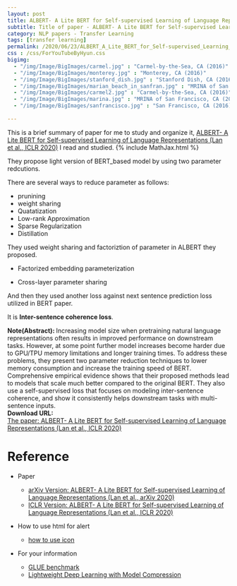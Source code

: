 ```yaml
---
layout: post
title: ALBERT- A Lite BERT for Self-supervised Learning of Language Representations
subtitle: Title of paper - ALBERT- A Lite BERT for Self-supervised Learning of Language Representations
category: NLP papers - Transfer Learning
tags: [transfer learning]
permalink: /2020/06/23/ALBERT_A_Lite_BERT_for_Self-supervised_Learning_of_Language_Representations/
css : /css/ForYouTubeByHyun.css
bigimg: 
  - "/img/Image/BigImages/carmel.jpg" : "Carmel-by-the-Sea, CA (2016)"
  - "/img/Image/BigImages/monterey.jpg" : "Monterey, CA (2016)"
  - "/img/Image/BigImages/stanford_dish.jpg" : "Stanford Dish, CA (2016)"
  - "/img/Image/BigImages/marian_beach_in_sanfran.jpg" : "MRINA of San Francisco, CA (2016)"
  - "/img/Image/BigImages/carmel2.jpg" : "Carmel-by-the-Sea, CA (2016)"
  - "/img/Image/BigImages/marina.jpg" : "MRINA of San Francisco, CA (2016)"
  - "/img/Image/BigImages/sanfrancisco.jpg" : "San Francisco, CA (2016)"
  
---
```


This is a brief summary of paper for me to study and organize it, [ALBERT- A Lite BERT for Self-supervised Learning of Language Representations (Lan et al., ICLR 2020)](https://openreview.net/forum?id=H1eA7AEtvS) I read and studied. 
{% include MathJax.html %}

They propose light version of BERT_based model by using two parameter redcutions.

There are several ways to reduce parameter as follows:

- prunining 
- weight sharing 
- Quatatization 
- Low-rank Approximation 
- Sparse Regularization 
- Distillation 

They used weight sharing and factoriztion of parameter in ALBERT they proposed.

- Factorized embedding parameterization

- Cross-layer parameter sharing

And then they used another loss against next sentence prediction loss utilized in BERT paper. 

It is **Inter-sentence coherence loss**.


<div class="alert alert-info" role="alert"><i class="fa fa-info-circle"></i> <b>Note(Abstract): </b>
Increasing model size when pretraining natural language representations often results in improved performance on downstream tasks. However, at some point further model increases become harder due to GPU/TPU memory limitations and longer training times. To address these problems, they present two parameter reduction techniques to lower memory consumption and increase the training speed of BERT. Comprehensive empirical evidence shows that their proposed methods lead to models that scale much better compared to the original BERT. They also use a self-supervised loss that focuses on modeling inter-sentence coherence, and show it consistently helps downstream tasks with multi-sentence inputs.
</div>
    
<div class="alert alert-success" role="alert"><i class="fa fa-paperclip fa-lg"></i> <b>Download URL: </b><br>
  <a href="https://openreview.net/forum?id=H1eA7AEtvS">The paper: ALBERT- A Lite BERT for Self-supervised Learning of Language Representations (Lan et al., ICLR 2020)</a>
</div>

# Reference 

- Paper 
  - [arXiv Version: ALBERT- A Lite BERT for Self-supervised Learning of Language Representations (Lan et al., arXiv 2020)](https://arxiv.org/abs/1909.11942)
  - [ICLR Version: ALBERT- A Lite BERT for Self-supervised Learning of Language Representations (Lan et al., ICLR 2020)](https://openreview.net/forum?id=H1eA7AEtvS)
  
- How to use html for alert
  - [how to use icon](http://idratherbewriting.com/documentation-theme-jekyll/mydoc_icons.html)
    
- For your information
  - [GLUE benchmark](https://gluebenchmark.com/)
  - [Lightweight Deep Learning with Model Compression](https://datalab.snu.ac.kr/~ukang/talks/19-BigComp19-tutorial/DeepModelCompression-2.pdf)
  
































